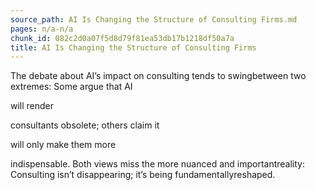 ```yaml
---
source_path: AI Is Changing the Structure of Consulting Firms.md
pages: n/a-n/a
chunk_id: 082c2d0a07f5d8d79f81ea53db17b1218df50a7a
title: AI Is Changing the Structure of Consulting Firms
---
```

The debate about AI’s impact on consulting tends to swingbetween two extremes: Some argue that AI

will render

consultants obsolete; others claim it

will only make them more

indispensable. Both views miss the more nuanced and importantreality: Consulting isn’t disappearing; it’s being fundamentallyreshaped.
